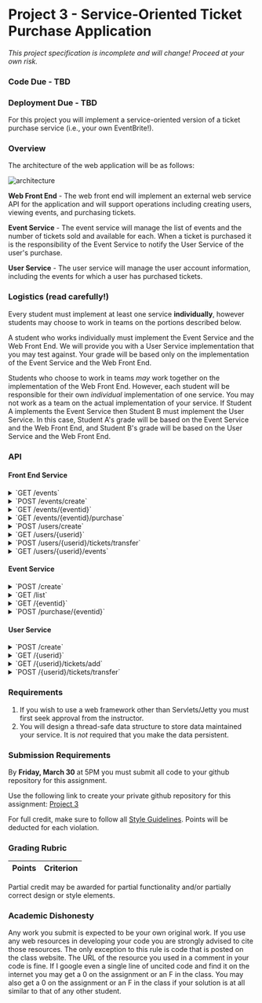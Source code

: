 Project 3 - Service-Oriented Ticket Purchase Application
========================================================
*This project specification is incomplete and will change! Proceed at your own risk.*


### Code Due - TBD
### Deployment Due - TBD

For this project you will implement a service-oriented version of a ticket purchase service (i.e., your own EventBrite!). 

### Overview

The architecture of the web application will be as follows:

![architecture](https://docs.google.com/drawings/d/e/2PACX-1vTjBg_ZETz31hzGUrNL6Fh6GoSEUA9iWLSwyLnPdY0Ixg0YuHhVliwo4fJvfUhFp8mXIxz1dOHMZHw1/pub?w=960&h=720)

**Web Front End** - The web front end will implement an external web service API for the application and will support operations including creating users, viewing events, and purchasing tickets. 

**Event Service** - The event service will manage the list of events and the number of tickets sold and available for each. When a ticket is purchased it is the responsibility of the Event Service to notify the User Service of the user's purchase.

**User Service** - The user service will manage the user account information, including the events for which a user has purchased tickets. 

### Logistics (read carefully!)

Every student must implement at least one service **individually**, however students may choose to work in teams on the portions described below.

A student who works individually must implement the Event Service and the Web Front End. We will provide you with a User Service implementation that you may test against. Your grade will be based only on the implementation of the Event Service and the Web Front End.

Students who choose to work in teams *may* work together on the implementation of the Web Front End. However, each student will be responsible for their own *individual* implementation of one service. You may not work as a team on the actual implementation of your service. If Student A implements the Event Service then Student B must implement the User Service. In this case, Student A's grade will be based on the Event Service and the Web Front End, and Student B's grade will be based on the User Service and the Web Front End.

### API

#### Front End Service

<details>
<summary>`GET /events`</summary>


Responses:

<table>
	<tr><td>Code</td><td>Description</td></tr>
	<tr><td>200</td><td>Event Details<br/>
	<pre>
[
	{
	 	"eventid": 0, 
	 	"eventname": "string", 
	 	"avail": 0, 
	 	"purchased": 0
	} 
]
	</pre></td></tr>
	<tr><td>400</td><td>No events found</td></tr>

</table>

</details>

<details>
<summary>`POST /events/create`</summary>
Body:

```json
{
  "userid": 0,
  "eventname": "string",
  "numtickets": 0
}
```

Responses:

| Code | Description |
| ----| -----|
| 200 | Event created |
| 400 | Event unsuccessfully created |
</details>

<details>
	<summary>`GET /events/{eventid}`</summary>

Responses:

<table>
	<tr><td>Code</td><td>Description</td></tr>
	<tr><td>200</td><td>Event Details<br/>
	<pre>
	{
	 	"eventid": 0, 
	 	"eventname": "string", 
	 	"avail": 0, 
	 	"purchased": 0
	}
	</pre></td></tr>
	<tr><td>400</td><td>Event not found</td></tr>

</table>

</details>

<details>
	<summary>`GET /events/{eventid}/purchase`</summary>

Responses:

<table>
	<tr><td>Code</td><td>Description</td></tr>
	<tr><td>200</td><td>Tickets purchased</td></tr>
	<tr><td>400</td><td>Tickets could not be purchased</td></tr>

</table>

</details>

<details>
	<summary>`POST /users/create`</summary>
Body:

```json
{
  "userid": 0,
}
```

Responses:

<table>
	<tr><td>Code</td><td>Description</td></tr>
	<tr><td>200</td><td>User created<br/>
	<pre>
	
	</pre></td></tr>
	<tr><td>400</td><td>User could not be created</td></tr>

</table>

</details>

<details>
	<summary>`GET /users/{userid}`</summary>

Responses:

<table>
	<tr><td>Code</td><td>Description</td></tr>
	<tr><td>200</td><td>User Details<br/>
	<pre>
{
  "userid": 0,
  "username": "string",
  "tickets": [
    {
      "eventid": 0
    }
  ]
}
	</pre></td></tr>
	<tr><td>400</td><td>User not found</td></tr>

</table>

</details>

<details>
	<summary>`POST /users/{userid}/tickets/transfer`</summary>

Body:

```json
{
  "eventid": "string",
  "tickets": 0,
  "targetuser": 0
}
```


Responses:

<table>
	<tr><td>Code</td><td>Description</td></tr>
	<tr><td>200</td><td>Event tickets transferred</td></tr>
	<tr><td>400</td><td>Tickets could not be transferred</td></tr>

</table>

</details>

<details>
	<summary>`GET /users/{userid}/events`</summary>

Body:

```json
[
  {
    "eventid": 0,
    "eventname": "string",
    "avail": 0,
    "purchased": 0
  }
]
```


Responses:

<table>
	<tr><td>Code</td><td>Description</td></tr>
	<tr><td>200</td><td>User's events</td></tr>
	<tr><td>400</td><td>User not found</td></tr>

</table>

</details>


#### Event Service

<details>
	<summary>`POST /create`</summary>

Body:

```json
{
  "userid": 0,
  "eventname": "string",
  "numtickets": 0
}
```


Responses:

<table>
	<tr><td>Code</td><td>Description</td></tr>
	<tr><td>200</td><td>Event created</td></tr>
	<tr><td>400</td><td>Event unsuccessfully created</td></tr>

</table>

</details>

<details>
	<summary>`GET /list`</summary>

Responses:

<table>
	<tr><td>Code</td><td>Description</td></tr>
	<tr><td>200</td><td>List of events <br/>
	<pre>
[
  {
    "eventid": 0,
    "name": "string",
    "avail": 0,
    "purchased": 0
  }
]	
	</pre>
	</td></tr>

</table>

</details>

<details>
	<summary>`GET /{eventid}`</summary>

Responses:

<table>
	<tr><td>Code</td><td>Description</td></tr>
	<tr><td>200</td><td>Event details<br/>
	<pre>
{
    "eventid": 0,
    "name": "string",
    "avail": 0,
    "purchased": 0
}
	</pre>
	</tr>
	<tr><td>400</td><td>Event not found</tr>

</table>

</details>

<details>
	<summary>`POST /purchase/{eventid}`</summary>

Body:

```json
{
  "userid": 0,
  "eventid": "string",
  "tickets": 0
}
```

Responses:

<table>
	<tr><td>Code</td><td>Description</td></tr>
	<tr><td>200</td><td>Event tickets purchased</tr>
	<tr><td>400</td><td>Tickets could not be purchased</tr>

</table>

</details>


#### User Service

<details>
	<summary>`POST /create`</summary>

Body:

```json
{
  "userid": 0,
}
```

Responses:

<table>
	<tr><td>Code</td><td>Description</td></tr>
	<tr><td>200</td><td>User created<br/>
	<pre>
{
  "userid": 0
}	
	</pre>
	</tr>
	<tr><td>400</td><td>User unsuccessfully created</tr>

</table>

</details>

<details>
	<summary>`GET /{userid}`</summary>

Responses:

<table>
	<tr><td>Code</td><td>Description</td></tr>
	<tr><td>200</td><td>User details<br/>
	<pre>
{
  "userid": 0,
  "username": "string",
  "tickets": [
    {
      "eventid": 0
    }
  ]
}
	</pre>
	</tr>
	<tr><td>400</td><td>User not found</tr>

</table>

</details>

<details>
	<summary>`GET /{userid}/tickets/add`</summary>

Body:

```json
{
  "eventid": "string",
  "tickets": 0
}
```


Responses:

<table>
	<tr><td>Code</td><td>Description</td></tr>
	<tr><td>200</td><td>Event tickets added</tr>
	<tr><td>400</td><td>Tickets could not be added</tr>

</table>

</details>

<details>
	<summary>`POST /{userid}/tickets/transfer`</summary>

Body:

```json
{
  "eventid": "string",
  "tickets": 0,
  "targetuser": 0
}
```


Responses:

<table>
	<tr><td>Code</td><td>Description</td></tr>
	<tr><td>200</td><td>Event tickets transfered</tr>
	<tr><td>400</td><td>Tickets could not be transfered</tr>

</table>

</details>

### Requirements

1. If you wish to use a web framework other than Servlets/Jetty you must first seek approval from the instructor.
2. You will design a thread-safe data structure to store data maintained your service. It is *not* required that you make the data persistent.


### Submission Requirements

By **Friday, March 30** at 5PM you must submit all code to your github repository for this assignment. 

Use the following link to create your private github repository for this assignment: [Project 3]()

For full credit, make sure to follow all [Style Guidelines](https://github.com/CS682-S18/notes/blob/master/style.md). Points will be deducted for each violation.


### Grading Rubric

| Points | Criterion |
| ------ | -------- |  

Partial credit may be awarded for partial functionality and/or partially correct design or style elements.

### Academic Dishonesty

Any work you submit is expected to be your own original work. If you use any web resources in developing your code you are strongly advised to cite those resources. The only exception to this rule is code that is posted on the class website. The URL of the resource you used in a comment in your code is fine. If I google even a single line of uncited code and find it on the internet you may get a 0 on the assignment or an F in the class. You may also get a 0 on the assignment or an F in the class if your solution is at all similar to that of any other student.
